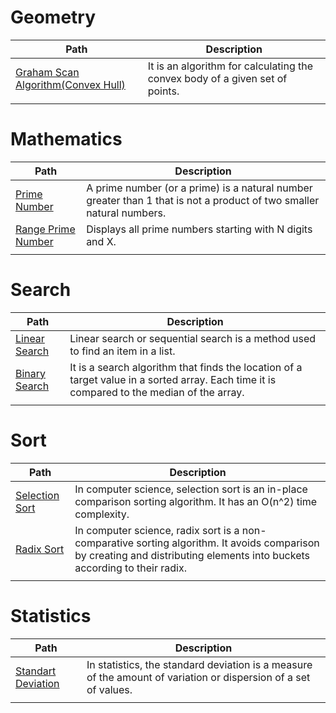 # Geometry

| Path | Description |
| - | - | 
| [Graham Scan Algorithm(Convex Hull)](geometry/convexHull/graham_scan.cpp) |It is an algorithm for calculating the convex body of a given set of points. |
|||

# Mathematics

| Path | Description |
| - | - | 
| [Prime Number](math/primeNumber/prime_number.c) | A prime number (or a prime) is a natural number greater than 1 that is not a product of two smaller natural numbers. |
| [Range Prime Number](math/primeNumber/range_prime_number.cpp) | Displays all prime numbers starting with N digits and X. |
|||


# Search

| Path | Description |
| - | - | 
| [Linear Search](search/linear_search.cpp) | Linear search or sequential search is a method used to find an item in a list. |
| [Binary Search](search/binary_search.cpp) | It is a search algorithm that finds the location of a target value in a sorted array. Each time it is compared to the median of the array.|
|||

# Sort
| Path | Description |
| - | - | 
| [Selection Sort](sort/selection_sort.cpp) | In computer science, selection sort is an in-place comparison sorting algorithm. It has an O(n^2) time complexity. |
| [Radix Sort](sort/radix_sort.cpp) | In computer science, radix sort is a non-comparative sorting algorithm. It avoids comparison by creating and distributing elements into buckets according to their radix. |
|||


# Statistics

| Path | Description |
| - | - | 
| [Standart Deviation](statistics/standard_deviation.cpp) | In statistics, the standard deviation is a measure of the amount of variation or dispersion of a set of values. |
|||